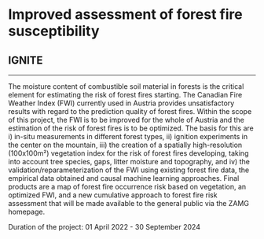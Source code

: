 # Improved assessment of forest fire susceptibility
## IGNITE
---
The moisture content of combustible soil material in forests is the critical element for estimating the risk of forest fires starting. The Canadian Fire Weather Index (FWI) currently used in Austria provides unsatisfactory results with regard to the prediction quality of forest fires. Within the scope of this project, the FWI is to be improved for the whole of Austria and the estimation of the risk of forest fires is to be optimized. The basis for this are i) in-situ measurements in different forest types, ii) ignition experiments in the center on the mountain, iii) the creation of a spatially high-resolution (100x100m²) vegetation index for the risk of forest fires developing, taking into account tree species, gaps, litter moisture and topography, and iv) the validation/reparameterization of the FWI using existing forest fire data, the empirical data obtained and causal machine learning approaches. Final products are a map of forest fire occurrence risk based on vegetation, an optimized FWI, and a new cumulative approach to forest fire risk assessment that will be made available to the general public via the ZAMG homepage.

Duration of the project: 01 April 2022 - 30 September 2024


